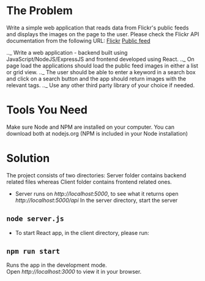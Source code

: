 # The Problem

Write a simple web application that reads data from Flickr's public feeds and displays the images on the page to the user. Please check the Flickr API documentation from the following URL:
[Flickr](https://www.flickr.com/services/feeds/)
[Public feed](https://api.flickr.com/services/feeds/photos_public.gne)

.._ Write a web application - backend built using JavaScript/NodeJS/ExpressJS and frontend developed using React.
.._ On page load the applications should load the public feed images in either a list or grid view.
.._ The user should be able to enter a keyword in a search box and click on a search button and the app should return images with the relevant tags.
.._ Use any other third party library of your choice if needed.

# Tools You Need

Make sure Node and NPM are installed on your computer. You can download both at nodejs.org (NPM is included in your Node installation)

# Solution

The project consists of two directories: Server folder contains backend related files whereas Client folder contains frontend related ones.

* Server runs on _http://localhost:5000_, to see what it returns open _http://localhost:5000/api_
In the server directory, start the server

## `node server.js`

* To start React app, in the client directory, please run:

## `npm run start`

Runs the app in the development mode.\
Open _http://localhost:3000_ to view it in your browser.
